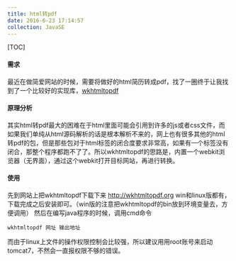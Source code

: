 ```yaml
---
title: html转pdf
date: 2016-6-23 17:14:57
collection: JavaSE
---
```

[TOC]

#### 需求
最近在做简爱网站的时候，需要将做好的html简历转成pdf，找了一圈终于让我找到了一个比较好的实现库，[wkhtmltopdf](http://wkhtmltopdf.org/)
#### 原理分析
其实html转pdf最大的困难在于html里面可能会引用到许多的js或者css文件，而如果我们单纯从html源码解析的话是根本解析不来的，网上也有很多其他的html转pdf的包，但是那些包对于html标签的闭合度要求非常高，如果有一个标签没有闭合，那整个程序都跑不了了。所以wkhtmltopdf的思路是，内置一个webkit浏览器（无界面），通过这个webkit打开目标网站，再进行转换。

#### 使用
先到网站上把wkhtmltopdf下载下来
http://wkhtmltopdf.org
win和linux版都有，下载完成之后安装即可。（win版的注意把wkhtmltopdf的bin放到环境变量去，方便调用）
然后在编写java程序的时候，调用cmd命令
```shell
wkhtmltopdf 网址 输出地址
```
而由于linux上文件的操作权限控制会比较强，所以建议用用root账号来启动tomcat7，不然会一直报权限不够的错误。
